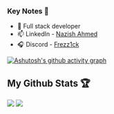 ### Key Notes 🤹

- 🔭 Full stack developer
- 📫 LinkedIn - [Nazish  Ahmed](https://www.linkedin.com/in/nazish-ahmed-920b9a245/) 
- 🎧 Discord -  [Frezz1ck](https://discordapp.com/users/775387817085108235)

[![Ashutosh's github activity graph](https://github-readme-activity-graph.vercel.app/graph?username=nazish-16&bg_color=000000&color=FFFF00&line=FFFF00&point=000000&area=true&hide_border=true)](https://github.com/ashutosh00710/github-readme-activity-graph)

<h2>My Github Stats 🏆</h2>

<img src="https://github-readme-streak-stats.herokuapp.com/?user=nazish-16&theme=dark">

<img src="https://github-readme-stats.vercel.app/api?username=nazish-16&&show_icons=true&title_color=FFFF00&icon_color=FFFF00&text_color=FFFF00&bg_color=000000">
